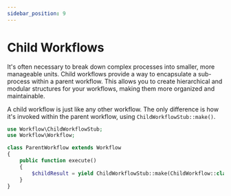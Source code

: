 ```yaml
---
sidebar_position: 9
---
```


# Child Workflows

It's often necessary to break down complex processes into smaller, more manageable units. Child workflows provide a way to encapsulate a sub-process within a parent workflow. This allows you to create hierarchical and modular structures for your workflows, making them more organized and maintainable.

A child workflow is just like any other workflow. The only difference is how it's invoked within the parent workflow, using `ChildWorkflowStub::make()`.

```php
use Workflow\ChildWorkflowStub;
use Workflow\Workflow;

class ParentWorkflow extends Workflow
{
    public function execute()
    {
        $childResult = yield ChildWorkflowStub::make(ChildWorkflow::class);
    }
}
```
